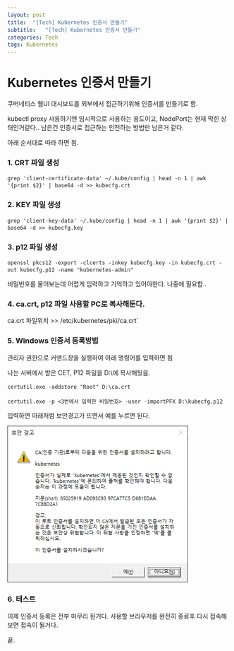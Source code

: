```yaml
---
layout: post
title:  "[Tech] Kubernetes 인증서 만들기"
subtitle:   "[Tech] Kubernetes 인증서 만들기"
categories: Tech
tags: Kubernetes
---
```


# Kubernetes 인증서 만들기

쿠버네티스 웹UI 대시보드를 외부에서 접근하기위해 인증서를 만들기로 함.

kubectl proxy 사용하기엔 임시적으로 사용하는 용도이고, NodePort는 현재 막힌 상태인거같다.. 남은건 인증서로 접근하는 안전하는 방법만 남은거 같다.

아래 순서대로 따라 하면 됨.

### 1. CRT 파일 생성

    grep 'client-certificate-data' ~/.kube/config | head -n 1 | awk '{print $2}' | base64 -d >> kubecfg.crt

### 2. KEY 파일 생성

    grep 'client-key-data' ~/.kube/config | head -n 1 | awk '{print $2}' | base64 -d >> kubecfg.key

### 3. p12 파일 생성

    openssl pkcs12 -export -clcerts -inkey kubecfg.key -in kubecfg.crt -out kubecfg.p12 -name "kubernetes-admin"

비밀번호를 물어보는데 어렵게 입력하고 기억하고 있어야한다. 나중에 필요함..

### 4. ca.crt, p12 파일 사용할 PC로 복사해둔다.

ca.crt  파일위치 >> /etc/kubernetes/pki/ca.crt`

### 5. Windows 인증서 등록방법

관리자 권한으로 커맨드창을 실행하여 아래 명령어를 입력하면 됨

나는 서버에서 받은 CET, P12 파일을 D:\에 복사해뒀음.

    certutil.exe -addstore "Root" D:\ca.crt
    
    certutil.exe -p <3번에서 입력한 비밀번호> -user -importPFX D:\kubecfg.p12

입력하면 아래처럼 보안경고가 뜨면서 예를 누르면 된다.

![/assets/img/2020-01-02-Tech-Kubernetes-certificate-deploy/Untitled.png](/assets/img/2020-01-02-Tech-Kubernetes-certificate-deploy/Untitled.png)

### 6. 테스트

이제 인증서 등록은 전부 마무리 된거다. 사용할 브라우저를 완전히 종료후 다시 접속해보면 접속이 될거다.

끝.